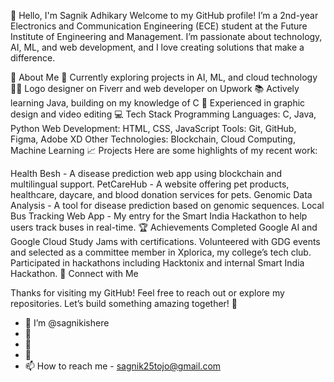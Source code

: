 👋 Hello, I'm Sagnik Adhikary
Welcome to my GitHub profile! I’m a 2nd-year Electronics and Communication Engineering (ECE) student at the Future Institute of Engineering and Management. I’m passionate about technology, AI, ML, and web development, and I love creating solutions that make a difference.

🌟 About Me
💼 Currently exploring projects in AI, ML, and cloud technology 
👨‍💻 Logo designer on Fiverr and web developer on Upwork
📚 Actively learning Java, building on my knowledge of C
🎨 Experienced in graphic design and video editing
💻 Tech Stack
Programming Languages: C, Java, Python
Web Development: HTML, CSS, JavaScript
Tools: Git, GitHub, Figma, Adobe XD
Other Technologies: Blockchain, Cloud Computing, Machine Learning
📈 Projects 
Here are some highlights of my recent work:

Health Besh - A disease prediction web app using blockchain and multilingual support.
PetCareHub - A website offering pet products, healthcare, daycare, and blood donation services for pets.
Genomic Data Analysis - A tool for disease prediction based on genomic sequences.
Local Bus Tracking Web App - My entry for the Smart India Hackathon to help users track buses in real-time.
🏆 Achievements
Completed Google AI and Google Cloud Study Jams with certifications.
Volunteered with GDG events and selected as a committee member in Xplorica, my college’s tech club.
Participated in hackathons including Hacktonix and internal Smart India Hackathon.
🔗 Connect with Me 
 

Thanks for visiting my GitHub! Feel free to reach out or explore my repositories. Let’s build something amazing together! 🚀
- 👋 I’m @sagnikishere
- 👀 
- 🌱    
- 💞  
- 📫 How to reach me - sagnik25tojo@gmail.com



<!---
sagnikishere/sagnikishere is a ✨ special ✨ repository because its `README.md` (this file) appears on your GitHub profile.
You can click the Preview link to take a look at your changes.
--->
